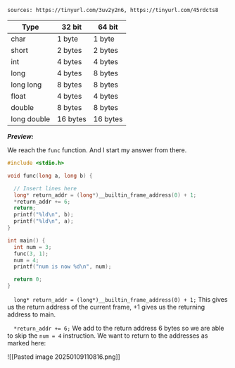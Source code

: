 ```
sources: https://tinyurl.com/3uv2y2n6, https://tinyurl.com/45rdcts8
```

| Type        | 32 bit   | 64 bit   |
| ----------- | -------- | -------- |
| char        | 1 byte   | 1 byte   |
| short       | 2 bytes  | 2 bytes  |
| int         | 4 bytes  | 4 bytes  |
| long        | 4 bytes  | 8 bytes  |
| long long   | 8 bytes  | 8 bytes  |
| float       | 4 bytes  | 4 bytes  |
| double      | 8 bytes  | 8 bytes  |
| long double | 16 bytes | 16 bytes |
***Preview:***

We reach the `func` function. And I start my answer from there.

```c
#include <stdio.h>

void func(long a, long b) {

  // Insert lines here
  long* return_addr = (long*)__builtin_frame_address(0) + 1;
  *return_addr += 6;
  return;
  printf("%ld\n", b);
  printf("%ld\n", a);
}

int main() {
  int num = 3;
  func(3, 1);
  num = 4;
  printf("num is now %d\n", num);

  return 0;
}

```

`  long* return_addr = (long*)__builtin_frame_address(0) + 1;` 
This gives us the return address of the current frame, +1 gives us the returning address to main.

`  *return_addr += 6;` 
We add to the return address 6 bytes so we are able to skip the `num = 4` instruction. We want to return to the addresses as marked here:

![[Pasted image 20250109110816.png]]
